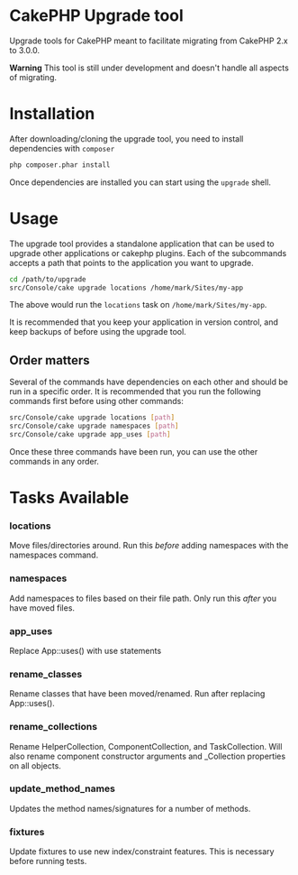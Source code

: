 # CakePHP Upgrade tool

Upgrade tools for CakePHP meant to facilitate migrating from CakePHP 2.x to 3.0.0.

**Warning** This tool is still under development and doesn't handle all aspects of migrating.

# Installation

After downloading/cloning the upgrade tool, you need to install dependencies with `composer`

```bash
php composer.phar install
```

Once dependencies are installed you can start using the `upgrade` shell.

# Usage

The upgrade tool provides a standalone application that can be used to upgrade
other applications or cakephp plugins. Each of the subcommands accepts a path
that points to the application you want to upgrade.

```bash
cd /path/to/upgrade
src/Console/cake upgrade locations /home/mark/Sites/my-app
```

The above would run the `locations` task on `/home/mark/Sites/my-app`.

It is recommended that you keep your application in version control, and keep
backups of before using the upgrade tool.

## Order matters

Several of the commands have dependencies on each other and should be run in a specific order. It
is recommended that you run the following commands first before using other commands:

```bash
src/Console/cake upgrade locations [path]
src/Console/cake upgrade namespaces [path]
src/Console/cake upgrade app_uses [path]
```

Once these three commands have been run, you can use the other commands in any order.

# Tasks Available

### locations

Move files/directories around. Run this *before* adding namespaces with the namespaces command.

### namespaces

Add namespaces to files based on their file path. Only run this *after* you have moved files.

### app_uses

Replace App::uses() with use statements

### rename_classes

Rename classes that have been moved/renamed. Run after replacing App::uses().

### rename_collections

Rename HelperCollection, ComponentCollection, and TaskCollection. Will also
rename component constructor arguments and \_Collection properties on all
objects.

### update_method_names

Updates the method names/signatures for a number of methods.

### fixtures

Update fixtures to use new index/constraint features. This is necessary before running tests.
